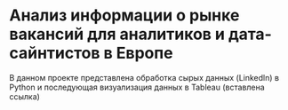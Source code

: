 # Анализ информации о рынке вакансий для аналитиков и дата-сайнтистов в Европе
В данном проекте представлена обработка сырых данных (Linkedln) в Python и последующая визуализация данных в Tableau (вставлена ссылка)
